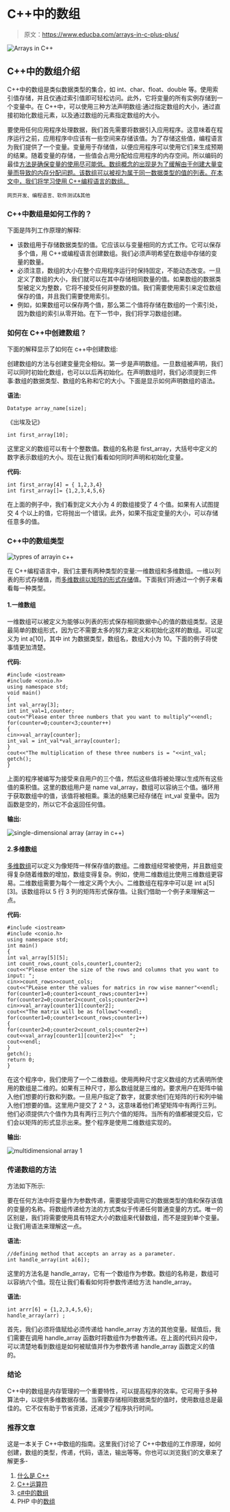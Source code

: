 # C++中的数组

> 原文：<https://www.educba.com/arrays-in-c-plus-plus/>

![Arrays in C++](img/8f04af2ede3ad82b3e3f3d7dd626f565.png)



## C++中的数组介绍

C++中的数组是类似数据类型的集合，如 int、char、float、double 等。使用索引值存储，并且仅通过索引值即可轻松访问。此外，它将变量的所有实例存储到一个变量中。在 C++中，可以使用三种方法声明数组:通过指定数组的大小，通过直接初始化数组元素，以及通过数组的元素指定数组的大小。

要使用任何应用程序处理数据，我们首先需要将数据引入应用程序。这意味着在程序运行之前，应用程序中应该有一些空间来存储该值。为了存储这些值，编程语言为我们提供了一个变量。变量用于存储值，以便应用程序可以使用它们来生成预期的结果。随着变量的存储，一些值会占用分配给应用程序的内存空间。所以编码的最佳[方法是确保变量的使用尽可能低。数组概念的出现是为了缓解由于创建大量变量而导致的内存分配问题。该数组可以被视为属于同一数据类型的值的列表。在本文中，我们将学习使用 C++编程语言的数组。](https://www.educba.com/encoding-vs-decoding/)

<small>网页开发、编程语言、软件测试&其他</small>

### C++中数组是如何工作的？

下面是阵列工作原理的解释:

*   该数组用于存储数据类型的值。它应该以与变量相同的方式工作。它可以保存多个值，用 C++或编程语言创建数组。我们必须声明希望在数组中存储的变量的数量。
*   必须注意，数组的大小在整个应用程序运行时保持固定，不能动态改变。一旦定义了数组的大小，我们就可以在其中存储相同数量的值。如果数组的数据类型被定义为整数，它将不接受任何非整数的值。我们需要使用索引来定位数组保存的值，并且我们需要使用索引。
*   例如，如果数组可以保存两个值，那么第二个值将存储在数组的一个索引处，因为数组的索引从零开始。在下一节中，我们将学习数组创建。

### 如何在 C++中创建数组？

下面的解释显示了如何在 c++中创建数组:

创建数组的方法与创建变量完全相似。第一步是声明数组。一旦数组被声明，我们可以同时初始化数组，也可以以后再初始化。在声明数组时，我们必须提到三件事:数组的数据类型、数组的名称和它的大小。下面是显示如何声明数组的语法。

**语法:**

```
Datatype array_name[size];
```

《出埃及记》

```
int first_array[10];
```

这里定义的数组可以有十个整数值。数组的名称是 first_array，大括号中定义的数字表示数组的大小。现在让我们看看如何同时声明和初始化变量。

**代码:**

```
int first_array[4] = { 1,2,3,4}
int first_array[]= {1,2,3,4,5,6}
```

在上面的例子中，我们看到定义大小为 4 的数组接受了 4 个值。如果有人试图提交 4 个以上的值，它将抛出一个错误。此外，如果不指定变量的大小，可以存储任意多的值。

### C++中的数组类型

![typres of arrayin c++](img/e0ef5bff5ae7e2983c61e74dc7d80fa0.png)



在 C++编程语言中，我们主要有两种类型的变量:一维数组和多维数组。一维以列表的形式存储值，而[多维数组以矩阵的形式存储](https://www.educba.com/multidimensional-array-in-c/)值。下面我们将通过一个例子来看看每一种类型。

#### 1.一维数组

一维数组可以被定义为能够以列表的形式保存相同数据中心的值的数组类型。这是最简单的数组形式，因为它不需要太多的努力来定义和初始化这样的数组。可以定义为 int a[10]，其中 int 为数据类型，数组名，数组大小为 10。下面的例子将使事情更加清楚。

**代码:**

```
#include <iostream>
#include <conio.h>
using namespace std;
void main()
{
int val_array[3];
int int_val=1,counter;
cout<<"Please enter three numbers that you want to multiply"<<endl;
for(counter=0;counter<3;counter++)
{
cin>>val_array[counter];
int_val = int_val*val_array[counter];
}
cout<<"The multiplication of these three numbers is = "<<int_val;
getch();
}
```

上面的程序被编写为接受来自用户的三个值，然后这些值将被处理以生成所有这些值的乘积值。这里的数组用户是 name val_array，数组可以容纳三个值。循环用于获取数组中的值，该值将被相乘。乘法的结果已经存储在 int_val 变量中。因为函数是空的，所以它不会返回任何值。

**输出:**

![single-dimensional array (array in c++)](img/ecfd52f4abfa2c360df84d393aa54de2.png)



#### 2.多维数组

[多维数组](https://www.educba.com/multidimensional-array-in-python/)可以定义为像矩阵一样保存值的数组。二维数组经常被使用，并且数组变得复杂随着维数的增加，数组变得复杂。例如，使用二维数组比使用三维数组更容易。二维数组需要为每个一维定义两个大小。二维数组在程序中可以是 int a[5][3]。该数组将以 5 行 3 列的矩阵形式保存值。让我们借助一个例子来理解这一点。

**代码:**

```
#include <iostream>
#include <conio.h>
using namespace std;
int main()
{
int val_array[5][5];
int count_rows,count_cols,counter1,counter2;
cout<<"Please enter the size of the rows and columns that you want to input: ";
cin>>count_rows>>count_cols;
cout<<"PLease enter the values for matrics in row wise manner"<<endl;
for(counter1=0;counter1<count_rows;counter1++)
for(counter2=0;counter2<count_cols;counter2++)
cin>>val_array[counter1][counter2];
cout<<"The matrix will be as follows"<<endl;
for(counter1=0;counter1<count_rows;counter1++)
{
for(counter2=0;counter2<count_cols;counter2++)
cout<<val_array[counter1][counter2]<<"  ";
cout<<endl;
}
getch();
return 0;
}
```

在这个程序中，我们使用了一个二维数组。使用两种尺寸定义数组的方式表明所使用的数组是二维的。如果有三种尺寸，那么数组就是三维的。要求用户在矩阵中输入他们想要的行数和列数。一旦用户指定了数字，就要求他们在矩阵的行和列中输入他们想要的值。这里用户提交了 2 ^ 3，这意味着他们希望矩阵中有两行三列。他们必须提供六个值作为具有两行三列六个值的矩阵。当所有的值都被提交后，它们会以矩阵的形式显示出来。整个程序是使用二维数组实现的。

**输出:**

![multidimensional array 1](img/c0c42d6fddc26de650ff6227b6c6ef17.png)



### 传递数组的方法

方法如下所示:

要在任何方法中将变量作为参数传递，需要接受调用它的数据类型的值和保存该值的变量的名称。将数组传递给方法的方式类似于传递任何普通变量的方式。唯一的区别是，我们将需要使用具有特定大小的数组来代替数组，而不是提到单个变量。让我们用语法来理解这一点。

**语法:**

```
//defining method that accepts an array as a parameter.
int handle_array(int a[6]);
```

这里的方法名是 handle_array，它有一个数组作为参数。数组的名称是，数组可以容纳六个值。现在让我们看看如何将参数传递给方法 handle_array。

**语法:**

```
int arrr[6] = {1,2,3,4,5,6};
handle_array(arr) ;
```

首先，我们必须将值赋给必须传递给 handle_array 方法的其他变量。赋值后，我们需要在调用 handle_array 函数时将数组作为参数传递。在上面的代码片段中，可以清楚地看到数组是如何被赋值并作为参数传递 handle_array 函数定义的值的。

### 结论

C++中的数组是内存管理的一个重要特性，可以提高程序的效率。它可用于多种算法中，以提供多维数据存储。当需要存储相同数据类型的值时，使用数组总是最佳的。它不仅有助于节省资源，还减少了程序执行时间。

### 推荐文章

这是一本关于 C++中数组的指南。这里我们讨论了 C++中数组的工作原理，如何创建，数组的类型，传递，代码，语法，输出等等。你也可以浏览我们的文章来了解更多-

1.  [什么是 C++](https://www.educba.com/what-is-c-plus-plus/)
2.  [C++运算符](https://www.educba.com/c-plus-plus-operators/)
3.  [c#中的数组](https://www.educba.com/arrays-in-c-sharp/)
4.  PHP 中的[数组](https://www.educba.com/arrays-in-php/)





